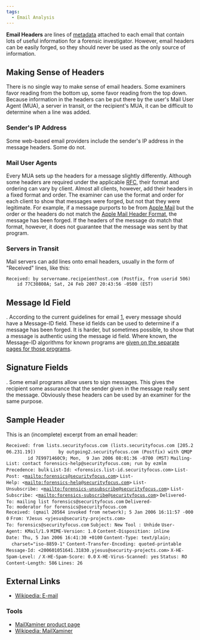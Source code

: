 ```yaml
---
tags:
  - Email Analysis
---
```

**Email Headers** are lines of [metadata](metadata.md) attached to each
email that contain lots of useful information for a forensic
investigator. However, email headers can be easily forged, so they should never
be used as the only source of information.

## Making Sense of Headers

There is no single way to make sense of email headers. Some examiners
favor reading from the bottom up, some favor reading from the top down.
Because information in the headers can be put there by the user's
Mail User Agent (MUA), a server in transit, or the
recipient's MUA, it can be difficult to
determine when a line was added.

### Sender's IP Address

Some web-based email providers include the sender's IP address in the
message headers. Some do not.

### Mail User Agents

Every MUA sets up the headers for a
message slightly differently. Although some headers are required under
the applicable [RFC](http://www.faqs.org/rfcs/rfc2822.html), their
format and ordering can vary by client. Almost all clients, however, add
their headers in a fixed format and order. The examiner can use the
format and order for each client to show that messages were forged, but
not that they were legitimate. For example, if a message purports to be
from [Apple Mail](apple_mail.md) but the order or the headers do
not match the [Apple Mail Header
Format](apple_mail_header_format.md), the message has been
forged. If the headers of the message do match that format, however, it
does not guarantee that the message was sent by that program.

### Servers in Transit

Mail servers can add lines onto email headers, usually in the form of
"Received" lines, like this:

    Received: by servername.recipeienthost.com (Postfix, from userid 506)
        id 77C30808A; Sat, 24 Feb 2007 20:43:56 -0500 (EST)

## Message Id Field

. According to the current guidelines for email
[1](http://www.faqs.org/rfcs/rfc2822.html), every message should have a
Message-ID field. These id fields can be used to determine if a message
has been forged. It is harder, but sometimes possible, to show that a
message is authentic using the message id field. Where known, the
Message-ID algorithms for known programs are [given on the separate
pages for those programs](list_of_mua_header_formats.md).

## Signature Fields

. Some email programs allow users to sign messages. This gives the
recipient some assurance that the sender given in the message really
sent the message. Obviously these headers can be used by an examiner for
the same purpose.

## Sample Header

This is an (incomplete) excerpt from an email header:

`Received: from lists.securityfocus.com (lists.securityfocus.com [205.206.231.19])`
`        by outgoing2.securityfocus.com (Postfix) with QMQP`
`        id 7E9971460C9; Mon,  9 Jan 2006 08:01:36 -0700 (MST)`
`Mailing-List: contact forensics-help@securityfocus.com; run by ezmlm`
`Precedence: bulk`
`List-Id: <forensics.list-id.securityfocus.com>`
`List-Post: <`[`mailto:forensics@securityfocus.com`](mailto:forensics@securityfocus.com)`>`
`List-Help: <`[`mailto:forensics-help@securityfocus.com`](mailto:forensics-help@securityfocus.com)`>`
`List-Unsubscribe: <`[`mailto:forensics-unsubscribe@securityfocus.com`](mailto:forensics-unsubscribe@securityfocus.com)`>`
`List-Subscribe: <`[`mailto:forensics-subscribe@securityfocus.com`](mailto:forensics-subscribe@securityfocus.com)`>`
`Delivered-To: mailing list forensics@securityfocus.com`
`Delivered-To: moderator for forensics@securityfocus.com`
`Received: (qmail 20564 invoked from network); 5 Jan 2006 16:11:57 -0000`
`From: YJesus <yjesus@security-projects.com>`
`To: forensics@securityfocus.com`
`Subject: New Tool : Unhide`
`User-Agent: KMail/1.9`
`MIME-Version: 1.0`
`Content-Disposition: inline`
`Date: Thu, 5 Jan 2006 16:41:30 +0100`
`Content-Type: text/plain;`
`  charset="iso-8859-1"`
`Content-Transfer-Encoding: quoted-printable`
`Message-Id: <200601051641.31830.yjesus@security-projects.com>`
`X-HE-Spam-Level: /`
`X-HE-Spam-Score: 0.0`
`X-HE-Virus-Scanned: yes`
`Status: RO`
`Content-Length: 586`
`Lines: 26`

## External Links

- [Wikipedia: E-mail](http://en.wikipedia.org/wiki/E-mail)

### Tools

- [MailXaminer product page](https://www.mailxaminer.com/product/)
- [Wikipedia: MailXaminer](https://en.wikipedia.org/wiki/MailXaminer)

